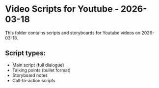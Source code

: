 # Video Scripts for Youtube - 2026-03-18

This folder contains scripts and storyboards for Youtube videos on 2026-03-18.

## Script types:
- Main script (full dialogue)
- Talking points (bullet format)
- Storyboard notes
- Call-to-action scripts
